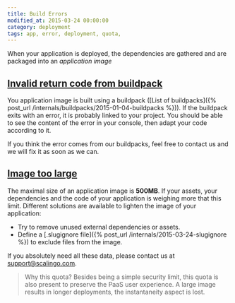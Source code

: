 ```yaml
---
title: Build Errors
modified_at: 2015-03-24 00:00:00
category: deployment
tags: app, error, deployment, quota,
---
```


When your application is deployed, the dependencies are gathered and are packaged
into an _application image_

<h2><a id="buildpack" href="#">Invalid return code from buildpack</a></h2>

You application image is built using a buildpack ([List of buildpacks]({% post_url /internals/buildpacks/2015-01-04-buildpacks %})).
If the buildpack exits with an error, it is probably linked to your project. You should 
be able to see the content of the error in your console, then adapt your code according to it.

If you think the error comes from our buildpacks, feel free to contact us and we will fix
it as soon as we can.

<h2><a id="size" href="#">Image too large</a></h2>

The maximal size of an application image is __500MB__. If your assets, your
dependencies and the code of your application is weighing more that this limit.
Different solutions are available to lighten the image of your application:

* Try to remove unused external dependencies or assets.
* Define a [.slugignore file]({% post_url /internals/2015-03-24-slugignore %}) to exclude files from the
  image.

If you absolutely need all these data, please contact us at
[support@scalingo.com](mailto:support@scalingo.com).

<blockquote class="bg-info">
  Why this quota? Besides being a simple security limit, this quota is also present to
  preserve the PaaS user experience. A large image results in longer deployments, the
  instantaneity aspect is lost.
</blockquote>
